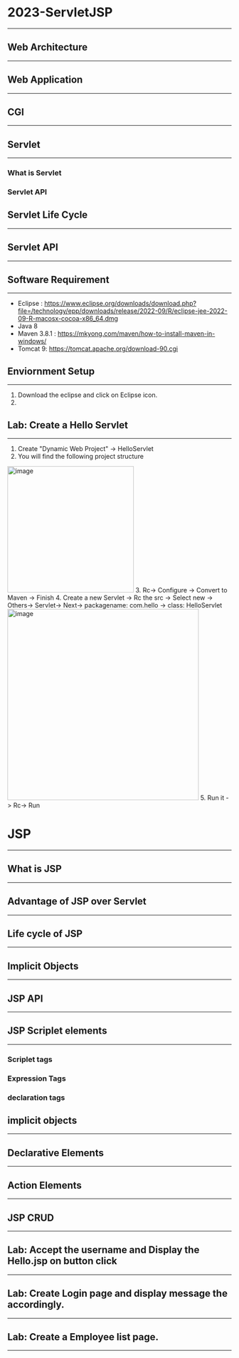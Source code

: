 # 2023-ServletJSP
-----------------

## Web Architecture
------------------------------------------------------------------------------------

## Web Application
------------------------------------------------------------------------------------


## CGI
------------------------------------------------------------------------------------

## Servlet
------------------------------------------------------------------------------------

### What is Servlet

### Servlet API


## Servlet Life Cycle
------------------------------------------------------------------------------------


## Servlet API
------------------------------------------------------------------------------------

## Software Requirement
------------------------------------------------------------------------------------
 - Eclipse : https://www.eclipse.org/downloads/download.php?file=/technology/epp/downloads/release/2022-09/R/eclipse-jee-2022-09-R-macosx-cocoa-x86_64.dmg
 - Java 8 
 - Maven 3.8.1 : https://mkyong.com/maven/how-to-install-maven-in-windows/
 - Tomcat 9: https://tomcat.apache.org/download-90.cgi


## Enviornment Setup
------------------------------------------------------------------------------------
1. Download the eclipse and click on Eclipse icon.
2. 


## Lab: Create a Hello Servlet
------------------------------------------------------------------------------------
1. Create "Dynamic Web Project" -> HelloServlet
2. You will find the following project structure
<img width="284" alt="image" src="https://user-images.githubusercontent.com/27730844/196420493-056e895a-3010-474e-805c-b546c23acf9d.png">
3. Rc-> Configure -> Convert to Maven -> Finish
4. Create a new Servlet -> Rc the src -> Select new -> Others-> Servlet-> Next-> packagename: com.hello -> class: HelloServlet
 <img width="430" alt="image" src="https://user-images.githubusercontent.com/27730844/196421450-f535fdcf-be5d-4844-be7c-92bcc3133deb.png">
5. Run it -> Rc-> Run 

# JSP
------------------------------------------------------------------------------------
## What is JSP
------------------------------------------------------------------------------------

## Advantage of JSP over Servlet
------------------------------------------------------------------------------------

## Life cycle of JSP
------------------------------------------------------------------------------------

## Implicit Objects
------------------------------------------------------------------------------------

## JSP API
------------------------------------------------------------------------------------

## JSP Scriplet elements
------------------------------------------------------------------------------------
### Scriplet tags
### Expression Tags
### declaration tags

## implicit objects
------------------------------------------------------------------------------------


## Declarative Elements
------------------------------------------------------------------------------------

## Action Elements
------------------------------------------------------------------------------------


## JSP CRUD
------------------------------------------------------------------------------------

##  Lab: Accept the username and Display the Hello.jsp on button click
------------------------------------------------------------------------------------

## Lab: Create Login page and display message the accordingly.
------------------------------------------------------------------------------------


## Lab: Create a Employee list page.
------------------------------------------------------------------------------------





